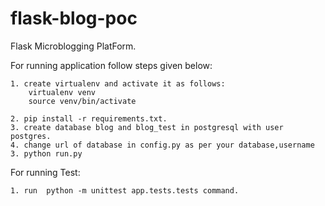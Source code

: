 # flask-blog-poc
Flask Microblogging PlatForm.

For running application follow steps given below:
	
	1. create virtualenv and activate it as follows:
		virtualenv venv
		source venv/bin/activate
		
	2. pip install -r requirements.txt.
	3. create database blog and blog_test in postgresql with user postgres.
	4. change url of database in config.py as per your database,username 
	3. python run.py 


For running Test:

	1. run  python -m unittest app.tests.tests command. 	